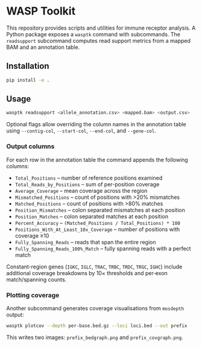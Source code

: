 # WASP Toolkit

This repository provides scripts and utilities for immune receptor analysis. A Python
package exposes a `wasptk` command with subcommands. The `readsupport` subcommand
computes read support metrics from a mapped BAM and an annotation table.

## Installation

```bash
pip install -e .
```

## Usage

```bash
wasptk readsupport <allele_annotation.csv> <mapped.bam> <output.csv>
```

Optional flags allow overriding the column names in the annotation table using
`--contig-col`, `--start-col`, `--end-col`, and `--gene-col`.

### Output columns

For each row in the annotation table the command appends the following columns:

* `Total_Positions` – number of reference positions examined
* `Total_Reads_by_Positions` – sum of per-position coverage
* `Average_Coverage` – mean coverage across the region
* `Mismatched_Positions` – count of positions with >20% mismatches
* `Matched_Positions` – count of positions with >80% matches
* `Position_Mismatches` – colon separated mismatches at each position
* `Position_Matches` – colon separated matches at each position
* `Percent_Accuracy` – `(Matched_Positions / Total_Positions) * 100`
* `Positions_With_At_Least_10x_Coverage` – number of positions with coverage ≥10
* `Fully_Spanning_Reads` – reads that span the entire region
* `Fully_Spanning_Reads_100%_Match` – fully spanning reads with a perfect match

Constant-region genes (`IGKC`, `IGLC`, `TRAC`, `TRBC`, `TRDC`, `TRGC`, `IGHC`) include
additional coverage breakdowns by 10× thresholds and per‑exon match/spanning counts.

### Plotting coverage

Another subcommand generates coverage visualisations from `mosdepth` output:

```bash
wasptk plotcov --depth per-base.bed.gz --loci loci.bed --out prefix
```

This writes two images: `prefix_bedgraph.png` and `prefix_covgraph.png`.

